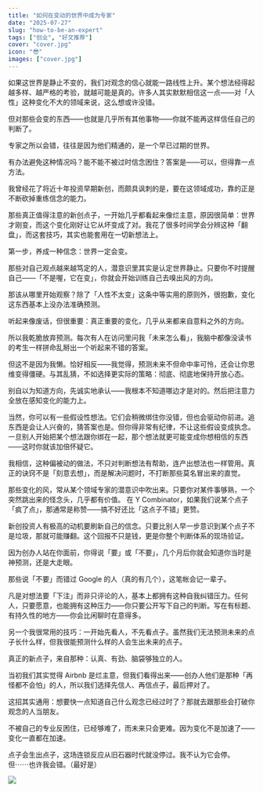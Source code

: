 ```yaml
---
title: "如何在变动的世界中成为专家"
date: "2025-07-27"
slug: "how-to-be-an-expert"
tags: ["创业", "好文推荐"]
cover: "cover.jpg"
icon: "😎"
images: ["cover.jpg"]
---
```

如果这世界是静止不变的，我们对观念的信心就能一路线性上升。某个想法经得起越多样、越严格的考验，就越可能是真的。许多人其实默默相信这一点——对「人性」这种变化不大的领域来说，这么想或许没错。



但对那些会变的东西——也就是几乎所有其他事物——你就不能再这样信任自己的判断了。



专家之所以会错，往往是因为他们精通的，是一个早已过期的世界。



有办法避免这种情况吗？能不能不被过时信念困住？答案是——可以，但得靠一点方法。



我曾经花了将近十年投资早期新创，而颇具讽刺的是，要在这领域成功，靠的正是不断砍掉重练信念的能力。



那些真正值得注意的新创点子，一开始几乎都看起来像烂主意，原因很简单：世界才刚变，而这个变化刚好让它从坏变成了对。我花了很多时间学会分辨这种「翻盘」，而这套技巧，其实也能套用在一切新想法上。



第一步，养成一种信念：世界一定会变。



那些对自己观点越来越笃定的人，潜意识里其实是认定世界静止。只要你不时提醒自己——「不是喔，它在变」，你就会开始训练自己去嗅出风的方向。



那该从哪里开始观察？除了「人性不太变」这条中等实用的原则外，很抱歉，变化这东西基本上没办法准确预测。



听起来像废话，但很重要：真正重要的变化，几乎从来都来自意料之外的方向。



所以我乾脆放弃预测。每次有人在访问里问我「未来怎么看」，我脑中都像没读书的考生一样拼命乱掰出一个听起来不错的答案。



但这不是因为我懒。恰好相反——我觉得，预测未来不但命中率可怜，还会让你思维变得僵硬。与其乱猜，不如选择更实际的策略：彻底、彻底地保持开放心态。



别自以为知道方向，先诚实地承认——我根本不知道哪边才是对的。然后把注意力全放在感知变化的能力上。



当然，你可以有一些假设性想法。它们会稍微绑住你没错，但也会驱动你前进。追东西是会让人兴奋的，猜答案也是。但你得非常有纪律，不让这些假设变成执念。
一旦别人开始把某个想法跟你绑在一起，那个想法就更可能变成你想相信的东西——这时你就该加倍怀疑它。



我相信，这种偏被动的做法，不只对判断想法有帮助，连产出想法也一样管用。真正的诀窍不是「刻意去想」，而是解决问题时，不打断那些莫名冒出来的直觉。



那些变化的风，常从某个领域专家的潜意识中吹出来。只要你对某件事够熟，一个突然跳出来的怪念头，几乎都有价值。
在 Y Combinator，如果我们说某个点子「疯了点」，那通常是称赞——搞不好还比「这点子不错」更赞。



新创投资人有极高的动机要刷新自己的信念。只要比别人早一步意识到某个点子不是垃圾，那就可能赚翻。这个回报不只是钱，更是你整个判断体系的现场验证。



因为创办人站在你面前，你得说「要」或「不要」，几个月后你就会知道你当时是神预测，还是大走眼。



那些说「不要」而错过 Google 的人（真的有几个），这笔帐会记一辈子。



凡是对想法要「下注」而非只评论的人，基本上都拥有这种自我纠错压力。任何人，只要愿意，也能拥有这种压力——你只要公开写下自己的判断。写在有标题、有持久性的地方——你会比闲聊时在意得多。



另一个我很常用的技巧：一开始先看人，不先看点子。虽然我们无法预测未来的点子长什么样，但我很能预测什么样的人会生出未来的点子。



真正的新点子，来自那种：认真、有劲、脑袋够独立的人。



当初我们其实觉得 Airbnb 是烂主意，但我们看得出来——创办人他们是那种「再怪都不会怕」的人，所以我们选择先信人、再信点子，最后押对了。



这招其实通用：想要快一点知道自己什么观念已经过时了？那就去跟那些会打破你观念的人当朋友。



不被自己的专业反困住，已经够难了，而未来只会更难。因为变化不是加速了——变化一直都在加速。



点子会生出点子，这场连锁反应从旧石器时代就没停过。我不认为它会停。
但⋯⋯也许我会错。（最好是）




![](https://prod-files-secure.s3.us-west-2.amazonaws.com/112d0858-5090-4d34-a606-b75eb8d65fd2/46476355-9cf3-4e99-9b7a-3531bc426380/1000202064.png?X-Amz-Algorithm=AWS4-HMAC-SHA256&X-Amz-Content-Sha256=UNSIGNED-PAYLOAD&X-Amz-Credential=ASIAZI2LB466YVARZ2BO%2F20250730%2Fus-west-2%2Fs3%2Faws4_request&X-Amz-Date=20250730T142624Z&X-Amz-Expires=3600&X-Amz-Security-Token=IQoJb3JpZ2luX2VjEJT%2F%2F%2F%2F%2F%2F%2F%2F%2F%2FwEaCXVzLXdlc3QtMiJIMEYCIQC7JG9eXngLzMz28BA1GVVjsU3eff7TTcLps3M897oJxQIhAKQ8mz70lntHnknTUTXEHyzI6uCrAVQtcF72wgiDvtxvKogECL3%2F%2F%2F%2F%2F%2F%2F%2F%2F%2FwEQABoMNjM3NDIzMTgzODA1IgzcvJ9py%2B8Pri4ZrTAq3ANS%2F9lo3Gj%2F7bi%2F3JcO9VJLspcCHS%2BuHjPiw%2FEHKPGEStZRBhkPdtcZTjUZsshC9y8e6Fyp4Nyc1Qo89zzA%2BnQk1HmkRk8R1bfKJnlQd1ElzTh5NDlZ7pdBluNruxZPmfszOe1IqwFMBdgNU%2BlP3WH0gbF3u%2BRb8ZBAexvP4rWkObGdBwj2MsrBHfiJStumJerX1BdMqjJh9oLVColwDp8JZRBQNyDgQBXePqdxF9eqeI46nlGcrHvBtNfYRSg2syimjYR5N2jQeRjNUzii0pt%2BvGvfrZKJtwKvvLz2JpQtSXjPwiREATB1GI77uBt8Bm5Kp1wZWxxNWL6iK9J1b4jbFsGtDwB2kukS1CyXpk6C3%2Ban8NnEzJiPxmHDzgoEg5ZB9tWYYbxke%2BeQnn%2Fc3eGLkVlWd7fTWVJAycbXwy3q7kV5enP8gtnCrm5AE9uwfR1%2By02VQ6531Rk1g1xtCkr9mL8YlWar6ctRfRgrgSN%2BmPqzL44qWPjHJzDVRraVLzFgWin0xSnau8hrwrv2M9rBlvVeDdaaLLdx6vtaGED8EEcnKT5oHaPRSZYoVIbp7LrlrHG%2F62ay5MUNG0BIHgEPkP%2BVCS3kkeL8%2BXU4%2BsTQa8wPAV4KW1wrlmIj3TCOgqjEBjqkAXuTe1JC0mXrBNzA9wiYF8H58QzwW6JUyJPvlRGE3SqOFtVps%2BWSAYxBP9F8xmP4mnbxuSfoyrK5DUTHr2NUUeITEhNeg8MCAUKez99VMMhd3mFQB35yjmDHO4AaPTGO3RkMN8qwzwISTBoWtFkyBqwLMr5p7ujbqCE2ifjMmaut5cf2lVQvvmjSKQHZWAOc7UwM6hZXqFqsfhMyMpVrpSCZNoRr&X-Amz-Signature=c652b66648f67322151cb9d7fe45fd4446ab2b7d2494fce724f72501397bff54&X-Amz-SignedHeaders=host&x-amz-checksum-mode=ENABLED&x-id=GetObject)


